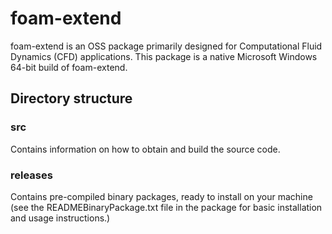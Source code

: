 # foam-extend
foam-extend is an OSS package primarily designed for Computational Fluid
Dynamics (CFD) applications. This package is a native Microsoft Windows 64-bit
build of foam-extend.

## Directory structure

### src
Contains information on how to obtain and build the source code.

### releases
Contains pre-compiled binary packages, ready to install on your machine (see
the READMEBinaryPackage.txt file in the package for basic installation and
usage instructions.)
